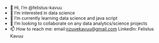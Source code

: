 - 👋 Hi, I’m @felistus-kavuu
- 👀 I’m interested in data science
- 🌱 I’m currently learning data science and java script
- 💞️ I’m looking to collaborate on any data analytics/science projects
- 📫 How to reach me: email:nzuvekavuu@gmail.com LinkedIn: Felistus Kavuu

<!---
felistus-kavuu/felistus-kavuu is a ✨ special ✨ repository because its `README.md` (this file) appears on your GitHub profile.
You can click the Preview link to take a look at your changes.
--->
